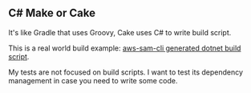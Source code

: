## C# Make or Cake

It's like Gradle that uses Groovy, Cake uses C# to write build script.

This is a real world build example: [aws-sam-cli generated dotnet build script](../../aws/sam/hello-dotnet/build.cake).

My tests are not focused on build scripts. I want to test its dependency management in case you need to write some code.